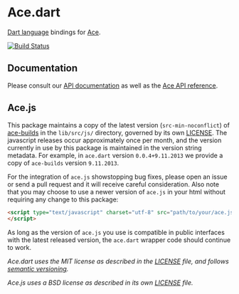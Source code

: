 # Ace.dart

[Dart language][dart] bindings for [Ace][ace].

[![Build Status](https://drone.io/github.com/rmsmith/ace.dart/status.png)][badge]

## Documentation

Please consult our [API documentation][api] as well as the 
[Ace API reference][ace-api].

## Ace.js

This package maintains a copy of the latest version (`src-min-noconflict`) of 
[ace-builds][] in the `lib/src/js/` directory, governed by its own 
[LICENSE][ace-license].  The javascript releases occur approximately once per 
month, and the version currently in use by this package is maintained in the 
version string metadata.  For example, in `ace.dart` version `0.0.4+9.11.2013` 
we provide a copy of `ace-builds` version `9.11.2013`.

For the integration of `ace.js` showstopping bug fixes, please open an issue or 
send a pull request and it will receive careful consideration.  Also note that
you may choose to use a newer version of `ace.js` in your html without requiring
any change to this package:

```html
<script type="text/javascript" charset="utf-8" src="path/to/your/ace.js">
</script>
```

As long as the version of `ace.js` you use is compatible in public interfaces 
with the latest released version, the `ace.dart` wrapper code should continue 
to work.

_Ace.dart uses the MIT license as described in the [LICENSE][license] file, and 
follows [semantic versioning][]._

_Ace.js uses a BSD license as described in its own [LICENSE][ace-license] file._

[ace]: http://ace.ajax.org/
[ace-api]: http://ace.ajax.org/#nav=api
[ace-builds]: https://github.com/ajaxorg/ace-builds/
[ace-license]: https://github.com/rmsmith/ace.dart/blob/master/lib/src/js/LICENSE
[api]: http://rmsmith.github.com/ace.dart/ace.html
[badge]: https://drone.io/github.com/rmsmith/ace.dart/latest
[dart]: http://www.dartlang.org/
[license]: https://github.com/rmsmith/ace.dart/blob/master/LICENSE
[semantic versioning]: http://semver.org/
